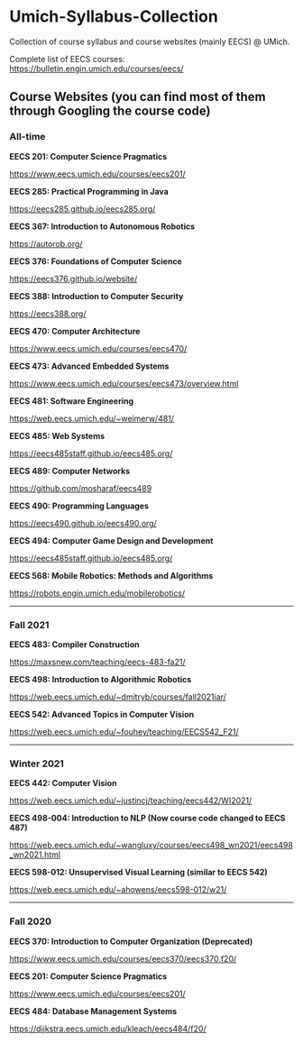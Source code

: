 # Umich-Syllabus-Collection
Collection of course syllabus and course websites (mainly EECS) @ UMich.

Complete list of EECS courses: https://bulletin.engin.umich.edu/courses/eecs/


## Course Websites (you can find most of them through Googling the course code)

### All-time

**EECS 201: Computer Science Pragmatics**

https://www.eecs.umich.edu/courses/eecs201/

**EECS 285: Practical Programming in Java** 

https://eecs285.github.io/eecs285.org/

**EECS 367: Introduction to Autonomous Robotics** 

https://autorob.org/

**EECS 376: Foundations of Computer Science** 

https://eecs376.github.io/website/

**EECS 388: Introduction to Computer Security** 

https://eecs388.org/

**EECS 470: Computer Architecture** 

https://www.eecs.umich.edu/courses/eecs470/

**EECS 473: Advanced Embedded Systems** 

https://www.eecs.umich.edu/courses/eecs473/overview.html

**EECS 481: Software Engineering**

https://web.eecs.umich.edu/~weimerw/481/

**EECS 485: Web Systems**

https://eecs485staff.github.io/eecs485.org/

**EECS 489: Computer Networks**

https://github.com/mosharaf/eecs489

**EECS 490: Programming Languages**

https://eecs490.github.io/eecs490.org/

**EECS 494: Computer Game Design and Development**

https://eecs485staff.github.io/eecs485.org/

**EECS 568: Mobile Robotics: Methods and Algorithms**

https://robots.engin.umich.edu/mobilerobotics/




---

### Fall 2021


**EECS 483: Compiler Construction**

https://maxsnew.com/teaching/eecs-483-fa21/


**EECS 498: Introduction to Algorithmic Robotics**

https://web.eecs.umich.edu/~dmitryb/courses/fall2021iar/


**EECS 542: Advanced Topics in Computer Vision**

https://web.eecs.umich.edu/~fouhey/teaching/EECS542_F21/



---

### Winter 2021


**EECS 442: Computer Vision**

https://web.eecs.umich.edu/~justincj/teaching/eecs442/WI2021/

**EECS 498-004: Introduction to NLP (Now course code changed to EECS 487)**

https://web.eecs.umich.edu/~wangluxy/courses/eecs498_wn2021/eecs498_wn2021.html


**EECS 598-012: Unsupervised Visual Learning (similar to EECS 542)**

https://web.eecs.umich.edu/~ahowens/eecs598-012/w21/


---

### Fall 2020



**EECS 370: Introduction to Computer Organization (Deprecated)**

https://www.eecs.umich.edu/courses/eecs370/eecs370.f20/



**EECS 201: Computer Science Pragmatics**

https://www.eecs.umich.edu/courses/eecs201/


**EECS 484: Database Management Systems**

https://dijkstra.eecs.umich.edu/kleach/eecs484/f20/




